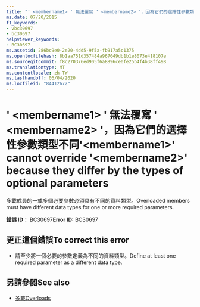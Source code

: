 ```yaml
---
title: "' <membername1> ' 無法覆寫 ' <membername2> '，因為它們的選擇性參數類型不同"
ms.date: 07/20/2015
f1_keywords:
- vbc30697
- bc30697
helpviewer_keywords:
- BC30697
ms.assetid: 286bc9e0-2e20-4dd5-9f5a-fb917a5c1375
ms.openlocfilehash: 8b1aa751d357484a967049db1b1e8073e418107e
ms.sourcegitcommit: f8c270376ed905f6a8896ce0fe25b4f4b38ff498
ms.translationtype: MT
ms.contentlocale: zh-TW
ms.lasthandoff: 06/04/2020
ms.locfileid: "84412672"
---
```

# <a name="membername1-cannot-override-membername2-because-they-differ-by-the-types-of-optional-parameters"></a><span data-ttu-id="fe265-102">' \<membername1> ' 無法覆寫 ' \<membername2> '，因為它們的選擇性參數類型不同</span><span class="sxs-lookup"><span data-stu-id="fe265-102">'\<membername1>' cannot override '\<membername2>' because they differ by the types of optional parameters</span></span>
<span data-ttu-id="fe265-103">多載成員的一或多個必要參數必須具有不同的資料類型。</span><span class="sxs-lookup"><span data-stu-id="fe265-103">Overloaded members must have different data types for one or more required parameters.</span></span>  
  
 <span data-ttu-id="fe265-104">**錯誤 ID︰** BC30697</span><span class="sxs-lookup"><span data-stu-id="fe265-104">**Error ID:** BC30697</span></span>  
  
## <a name="to-correct-this-error"></a><span data-ttu-id="fe265-105">更正這個錯誤</span><span class="sxs-lookup"><span data-stu-id="fe265-105">To correct this error</span></span>  
  
- <span data-ttu-id="fe265-106">請至少將一個必要的參數定義為不同的資料類型。</span><span class="sxs-lookup"><span data-stu-id="fe265-106">Define at least one required parameter as a different data type.</span></span>  
  
## <a name="see-also"></a><span data-ttu-id="fe265-107">另請參閱</span><span class="sxs-lookup"><span data-stu-id="fe265-107">See also</span></span>

- [<span data-ttu-id="fe265-108">多載</span><span class="sxs-lookup"><span data-stu-id="fe265-108">Overloads</span></span>](../language-reference/modifiers/overloads.md)

